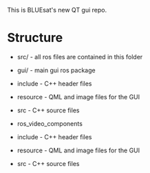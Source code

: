This is BLUEsat's new QT gui repo.

# Structure

- src/ - all ros files are contained in this folder

 - gui/ - main gui ros package

  - include - C++ header files

  - resource - QML and image files for the GUI

  - src - C++ source files

 - ros_video_components

  - include - C++ header files

  - resource - QML and image files for the GUI

  - src - C++ source files

